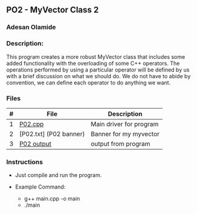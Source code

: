 
## PO2 - MyVector Class 2
### Adesan Olamide
### Description:

This program creates a more robust MyVector class that includes some added functionality with the overloading of some C++ operators. 
The operations performed by using a particular operator will be defined by us with a brief discussion on what we should do.
We do not have to abide by convention, we can define each operator to do anything we want.


### Files

|   #   | File                         | Description             |
| :---: | ---------------------------- | ----------------------- |
|   1   | [P02.cpp](main.cpp)         | Main driver for program |
|   2   | [P02.txt] (P02 banner)| Banner for my myvector       |
|   3   | [P02 output](https://github.com/its-olamidey/2143-OOP-Adesan/blob/main/Assignments/P02/P02%20output)     | output from program     |


### Instructions

- Just compile and run the program.

- Example Command:
  - g++ main.cpp -o main
  - ./main
